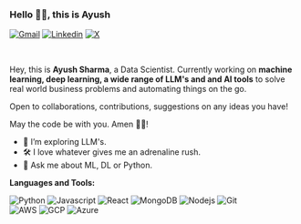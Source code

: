 ### Hello 👋🏻, this is Ayush

[![Gmail](https://img.shields.io/badge/Gmail-BB001B?style=for-the-badge&logo=gmail&logoColor=white)](mailto:ayusharma1108@gmail.com)
[![Linkedin](https://img.shields.io/badge/LinkedIn-0e76a8?style=for-the-badge&logo=linkedin&logoColor=white)](https://www.linkedin.com/in/ayusharma1108/)
[![X]([https://img.shields.io/badge/Twitter-1DA1F2?style=for-the-badge&logo=twitter&logoColor=white)]([https://twitter.com/AnupN08](https://x.com/shades_of_life_))

<br />

Hey, this is **Ayush Sharma**, a Data Scientist. Currently working on <b>machine learning, deep learning, a wide range of LLM's and and AI tools</b> to solve real world business problems and automating things on the go. 

Open to collaborations, contributions, suggestions on any ideas you have!

May the code be with you. Amen 🙏🏻!

- 🔅 I’m exploring LLM's.
- 🛠️ I love whatever gives me an adrenaline rush. 
- 💬 Ask me about ML, DL or Python.


**Languages and Tools:**  
<p>
  <img alt="Python" src="https://img.shields.io/badge/Python-3776AB?style=for-the-badge&logo=python&logoColor=white"/>
  <img alt="Javascript" src="https://img.shields.io/badge/JavaScript-F7DF1E?style=for-the-badge&logo=javascript&logoColor=black"/>
  <img alt="React" src="https://img.shields.io/badge/React-20232A?style=for-the-badge&logo=react&logoColor=61DAFB" />
  <img alt="MongoDB" src="https://img.shields.io/badge/MongoDB-4EA94B?style=for-the-badge&logo=mongodb&logoColor=white" />
  <img alt="Nodejs" src="https://img.shields.io/badge/Node.js-43853D?style=for-the-badge&logo=node.js&logoColor=white" />
  <img alt = "Git" src="https://img.shields.io/badge/git-black?style=for-the-badge&logo=git&logoColor=white">
  <br />
  <img alt = "AWS" src="https://img.shields.io/badge/git-black?style=for-the-badge&logo=git&logoColor=white">
  <img alt = "GCP" src="https://img.shields.io/badge/git-black?style=for-the-badge&logo=git&logoColor=white">
  <img alt = "Azure" src="https://img.shields.io/badge/git-black?style=for-the-badge&logo=git&logoColor=white">
</p>
